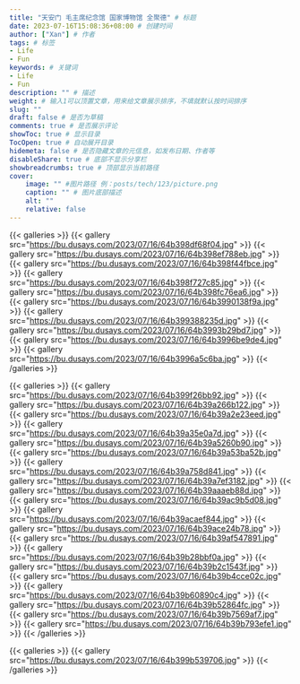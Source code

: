 ```yaml
---
title: "天安门 毛主席纪念馆 国家博物馆 全聚德" # 标题
date: 2023-07-16T15:08:36+08:00 # 创建时间
author: ["Xan"] # 作者
tags: # 标签
- Life 
- Fun 
keywords: # 关键词
- Life 
- Fun 
description: "" # 描述
weight: # 输入1可以顶置文章，用来给文章展示排序，不填就默认按时间排序
slug: ""
draft: false # 是否为草稿
comments: true # 是否展示评论
showToc: true # 显示目录
TocOpen: true # 自动展开目录
hidemeta: false # 是否隐藏文章的元信息，如发布日期、作者等
disableShare: true # 底部不显示分享栏
showbreadcrumbs: true # 顶部显示当前路径
cover:
    image: "" #图片路径 例：posts/tech/123/picture.png
    caption: "" # 图片底部描述
    alt: ""
    relative: false
---
```


{{< galleries >}}
{{< gallery src="https://bu.dusays.com/2023/07/16/64b398df68f04.jpg" >}}
{{< gallery src="https://bu.dusays.com/2023/07/16/64b398ef788eb.jpg" >}}
{{< gallery src="https://bu.dusays.com/2023/07/16/64b398f44fbce.jpg" >}}
{{< gallery src="https://bu.dusays.com/2023/07/16/64b398f727c85.jpg" >}}
{{< gallery src="https://bu.dusays.com/2023/07/16/64b398fc76ea6.jpg" >}}
{{< gallery src="https://bu.dusays.com/2023/07/16/64b3990138f9a.jpg" >}}
{{< gallery src="https://bu.dusays.com/2023/07/16/64b399388235d.jpg" >}}
{{< gallery src="https://bu.dusays.com/2023/07/16/64b3993b29bd7.jpg" >}}
{{< gallery src="https://bu.dusays.com/2023/07/16/64b3996be9de4.jpg" >}}
{{< gallery src="https://bu.dusays.com/2023/07/16/64b3996a5c6ba.jpg" >}}
{{< /galleries >}}

{{< galleries >}}
{{< gallery src="https://bu.dusays.com/2023/07/16/64b399f26bb92.jpg" >}}
{{< gallery src="https://bu.dusays.com/2023/07/16/64b39a266b122.jpg" >}}
{{< gallery src="https://bu.dusays.com/2023/07/16/64b39a2e23eed.jpg" >}}
{{< gallery src="https://bu.dusays.com/2023/07/16/64b39a35e0a7d.jpg" >}}
{{< gallery src="https://bu.dusays.com/2023/07/16/64b39a5260b90.jpg" >}}
{{< gallery src="https://bu.dusays.com/2023/07/16/64b39a53ba52b.jpg" >}}
{{< gallery src="https://bu.dusays.com/2023/07/16/64b39a758d841.jpg" >}}
{{< gallery src="https://bu.dusays.com/2023/07/16/64b39a7ef3182.jpg" >}}
{{< gallery src="https://bu.dusays.com/2023/07/16/64b39aaaeb88d.jpg" >}}
{{< gallery src="https://bu.dusays.com/2023/07/16/64b39ac9b5d08.jpg" >}}
{{< gallery src="https://bu.dusays.com/2023/07/16/64b39acaef844.jpg" >}}
{{< gallery src="https://bu.dusays.com/2023/07/16/64b39ace24b78.jpg" >}}
{{< gallery src="https://bu.dusays.com/2023/07/16/64b39af547891.jpg" >}}
{{< gallery src="https://bu.dusays.com/2023/07/16/64b39b28bbf0a.jpg" >}}
{{< gallery src="https://bu.dusays.com/2023/07/16/64b39b2c1543f.jpg" >}}
{{< gallery src="https://bu.dusays.com/2023/07/16/64b39b4cce02c.jpg" >}}
{{< gallery src="https://bu.dusays.com/2023/07/16/64b39b60890c4.jpg" >}}
{{< gallery src="https://bu.dusays.com/2023/07/16/64b39b52864fc.jpg" >}}
{{< gallery src="https://bu.dusays.com/2023/07/16/64b39b7569af7.jpg" >}}
{{< gallery src="https://bu.dusays.com/2023/07/16/64b39b793efe1.jpg" >}}
{{< /galleries >}}

{{< galleries >}}
{{< gallery src="https://bu.dusays.com/2023/07/16/64b399b539706.jpg" >}}
{{< /galleries >}}